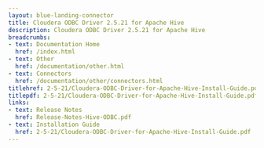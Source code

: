 ```yaml
---
layout: blue-landing-connector
title: Cloudera ODBC Driver 2.5.21 for Apache Hive
description: Cloudera ODBC Driver 2.5.21 for Apache Hive
breadcrumbs:
- text: Documentation Home
  href: /index.html
- text: Other
  href: /documentation/other.html
- text: Connectors
  href: /documentation/other/connectors.html
titlehref: 2-5-21/Cloudera-ODBC-Driver-for-Apache-Hive-Install-Guide.pdf
titlepdf: 2-5-21/Cloudera-ODBC-Driver-for-Apache-Hive-Install-Guide.pdf
links:
- text: Release Notes
  href: Release-Notes-Hive-ODBC.pdf
- text: Installation Guide
  href: 2-5-21/Cloudera-ODBC-Driver-for-Apache-Hive-Install-Guide.pdf
---
```

